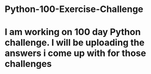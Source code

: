 # Python-100-Exercise-Challenge
# I am working on 100 day Python challenge. I will be uploading the answers i come up with for those challenges
